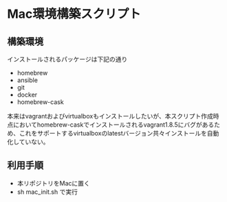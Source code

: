 # Mac環境構築スクリプト

## 構築環境
インストールされるパッケージは下記の通り
* homebrew
* ansible
* git
* docker
* homebrew-cask

本来はvagrantおよびvirtualboxもインストールしたいが、本スクリプト作成時点においてhomebrew-caskでインストールされるvagrant1.8.5にバグがあるため、これをサポートするvirtualboxのlatestバージョン共々インストールを自動化していない。

## 利用手順
* 本リポジトリをMacに置く
* sh mac_init.sh で実行
